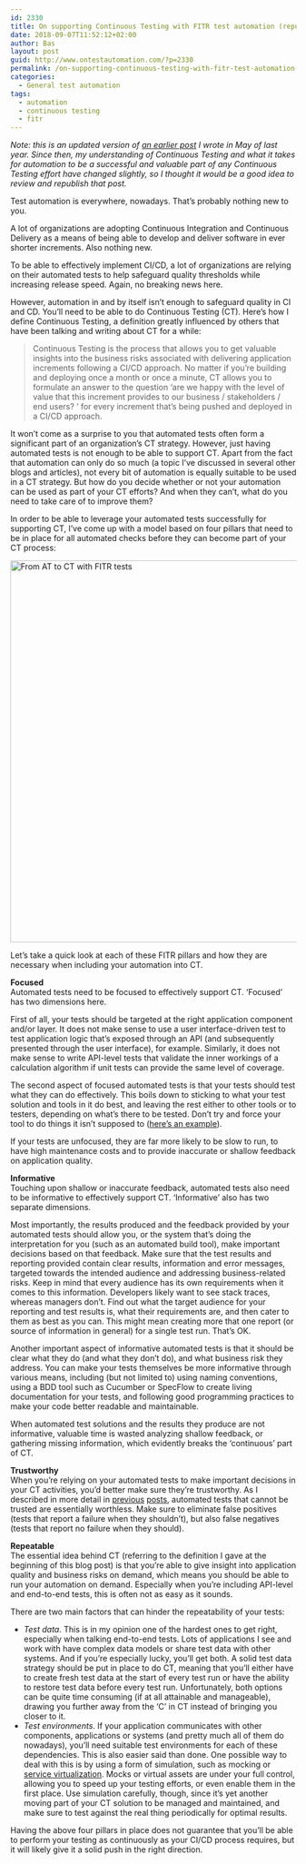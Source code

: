```yaml
---
id: 2330
title: On supporting Continuous Testing with FITR test automation (republished)
date: 2018-09-07T11:52:12+02:00
author: Bas
layout: post
guid: http://www.ontestautomation.com/?p=2330
permalink: /on-supporting-continuous-testing-with-fitr-test-automation-republished/
categories:
  - General test automation
tags:
  - automation
  - continuous testing
  - fitr
---
```

_Note: this is an updated version of [an earlier post](https://www.ontestautomation.com/on-supporting-continuous-testing-with-fitr-test-automation/) I wrote in May of last year. Since then, my understanding of Continuous Testing and what it takes for automation to be a successful and valuable part of any Continuous Testing effort have changed slightly, so I thought it would be a good idea to review and republish that post._

Test automation is everywhere, nowadays. That&#8217;s probably nothing new to you.

A lot of organizations are adopting Continuous Integration and Continuous Delivery as a means of being able to develop and deliver software in ever shorter increments. Also nothing new.

To be able to effectively implement CI/CD, a lot of organizations are relying on their automated tests to help safeguard quality thresholds while increasing release speed. Again, no breaking news here.

However, automation in and by itself isn&#8217;t enough to safeguard quality in CI and CD. You&#8217;ll need to be able to do Continuous Testing (CT). Here&#8217;s how I define Continuous Testing, a definition greatly influenced by others that have been talking and writing about CT for a while:

> Continuous Testing is the process that allows you to get valuable insights into the business risks associated with delivering application increments following a CI/CD approach. No matter if you&#8217;re building and deploying once a month or once a minute, CT allows you to formulate an answer to the question &#8216;are we happy with the level of value that this increment provides to our business / stakeholders / end users? &#8216; for every increment that&#8217;s being pushed and deployed in a CI/CD approach.

It won&#8217;t come as a surprise to you that automated tests often form a significant part of an organization&#8217;s CT strategy. However, just having automated tests is not enough to be able to support CT. Apart from the fact that automation can only do so much (a topic I&#8217;ve discussed in several other blogs and articles), not every bit of automation is equally suitable to be used in a CT strategy. But how do you decide whether or not your automation can be used as part of your CT efforts? And when they can&#8217;t, what do you need to take care of to improve them?

In order to be able to leverage your automated tests successfully for supporting CT, I&#8217;ve come up with a model based on four pillars that need to be in place for all automated checks before they can become part of your CT process:

<a href="http://www.ontestautomation.com/on-supporting-continuous-testing-with-fitr-test-automation/at_ct_fitr/" rel="attachment wp-att-1871"><img src="http://www.ontestautomation.com/wp-content/uploads/2017/05/at_ct_fitr.png" alt="From AT to CT with FITR tests" width="1135" height="673" class="aligncenter size-full wp-image-1871" srcset="https://www.ontestautomation.com/wp-content/uploads/2017/05/at_ct_fitr.png 1135w, https://www.ontestautomation.com/wp-content/uploads/2017/05/at_ct_fitr-300x178.png 300w, https://www.ontestautomation.com/wp-content/uploads/2017/05/at_ct_fitr-768x455.png 768w, https://www.ontestautomation.com/wp-content/uploads/2017/05/at_ct_fitr-1024x607.png 1024w" sizes="(max-width: 1135px) 100vw, 1135px" /></a>

Let&#8217;s take a quick look at each of these FITR pillars and how they are necessary when including your automation into CT.

**Focused**  
Automated tests need to be focused to effectively support CT. &#8216;Focused&#8217; has two dimensions here.

First of all, your tests should be targeted at the right application component and/or layer. It does not make sense to use a user interface-driven test to test application logic that&#8217;s exposed through an API (and subsequently presented through the user interface), for example. Similarly, it does not make sense to write API-level tests that validate the inner workings of a calculation algorithm if unit tests can provide the same level of coverage.

The second aspect of focused automated tests is that your tests should test what they can do effectively. This boils down to sticking to what your test solution and tools in it do best, and leaving the rest either to other tools or to testers, depending on what&#8217;s there to be tested. Don&#8217;t try and force your tool to do things it isn&#8217;t supposed to (<a href="http://www.ontestautomation.com/how-not-to-test-restful-apis-with-selenium-webdriver/" target="_blank">here&#8217;s an example</a>).

If your tests are unfocused, they are far more likely to be slow to run, to have high maintenance costs and to provide inaccurate or shallow feedback on application quality.

**Informative**  
Touching upon shallow or inaccurate feedback, automated tests also need to be informative to effectively support CT. &#8216;Informative&#8217; also has two separate dimensions.

Most importantly, the results produced and the feedback provided by your automated tests should allow you, or the system that&#8217;s doing the interpretation for you (such as an automated build tool), make important decisions based on that feedback. Make sure that the test results and reporting provided contain clear results, information and error messages, targeted towards the intended audience and addressing business-related risks. Keep in mind that every audience has its own requirements when it comes to this information. Developers likely want to see stack traces, whereas managers don&#8217;t. Find out what the target audience for your reporting and test results is, what their requirements are, and then cater to them as best as you can. This might mean creating more that one report (or source of information in general) for a single test run. That&#8217;s OK.

Another important aspect of informative automated tests is that it should be clear what they do (and what they don&#8217;t do), and what business risk they address. You can make your tests themselves be more informative through various means, including (but not limited to) using naming conventions, using a BDD tool such as Cucumber or SpecFlow to create living documentation for your tests, and following good programming practices to make your code better readable and maintainable.

When automated test solutions and the results they produce are not informative, valuable time is wasted analyzing shallow feedback, or gathering missing information, which evidently breaks the &#8216;continuous&#8217; part of CT.

**Trustworthy**  
When you&#8217;re relying on your automated tests to make important decisions in your CT activities, you&#8217;d better make sure they&#8217;re trustworthy. As I described in more detail in <a href="http://www.ontestautomation.com/trust-automation/" target="_blank">previous</a> <a href="http://www.ontestautomation.com/on-false-negatives-and-false-positives/" target="_blank">posts</a>, automated tests that cannot be trusted are essentially worthless. Make sure to eliminate false positives (tests that report a failure when they shouldn&#8217;t), but also false negatives (tests that report no failure when they should).

**Repeatable**  
The essential idea behind CT (referring to the definition I gave at the beginning of this blog post) is that you&#8217;re able to give insight into application quality and business risks on demand, which means you should be able to run your automation on demand. Especially when you&#8217;re including API-level and end-to-end tests, this is often not as easy as it sounds.

There are two main factors that can hinder the repeatability of your tests:

  * _Test data_. This is in my opinion one of the hardest ones to get right, especially when talking end-to-end tests. Lots of applications I see and work with have complex data models or share test data with other systems. And if you&#8217;re especially lucky, you&#8217;ll get both. A solid test data strategy should be put in place to do CT, meaning that you&#8217;ll either have to create fresh test data at the start of every test run or have the ability to restore test data before every test run. Unfortunately, both options can be quite time consuming (if at all attainable and manageable), drawing you further away from the &#8216;C&#8217; in CT instead of bringing you closer to it.
  * _Test environments_. If your application communicates with other components, applications or systems (and pretty much all of them do nowadays), you&#8217;ll need suitable test environments for each of these dependencies. This is also easier said than done. One possible way to deal with this is by using a form of simulation, such as mocking or <a href="http://www.ontestautomation.com/category/service-virtualization/" target="_blank">service virtualization</a>. Mocks or virtual assets are under your full control, allowing you to speed up your testing efforts, or even enable them in the first place. Use simulation carefully, though, since it&#8217;s yet another moving part of your CT solution to be managed and maintained, and make sure to test against the real thing periodically for optimal results.

Having the above four pillars in place does not guarantee that you&#8217;ll be able to perform your testing as continuously as your CI/CD process requires, but it will likely give it a solid push in the right direction.